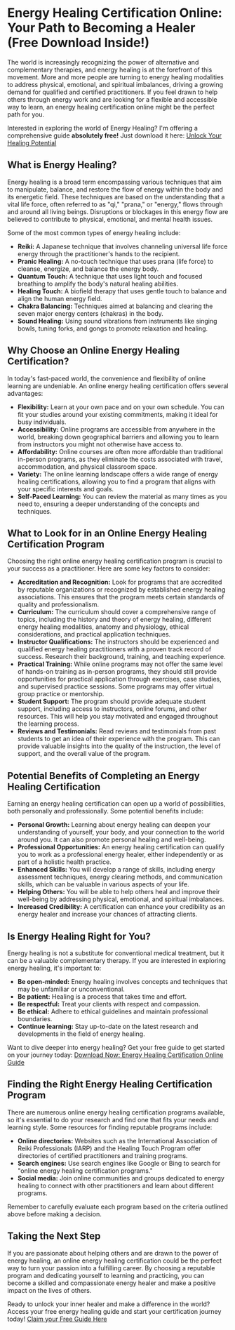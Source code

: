 # Energy Healing Certification Online: Your Path to Becoming a Healer (Free Download Inside!)

The world is increasingly recognizing the power of alternative and complementary therapies, and energy healing is at the forefront of this movement. More and more people are turning to energy healing modalities to address physical, emotional, and spiritual imbalances, driving a growing demand for qualified and certified practitioners. If you feel drawn to help others through energy work and are looking for a flexible and accessible way to learn, an energy healing certification online might be the perfect path for you.

Interested in exploring the world of Energy Healing? I'm offering a comprehensive guide **absolutely free!**  Just download it here: [Unlock Your Healing Potential](https://udemywork.com/energy-healing-certification-online)

## What is Energy Healing?

Energy healing is a broad term encompassing various techniques that aim to manipulate, balance, and restore the flow of energy within the body and its energetic field. These techniques are based on the understanding that a vital life force, often referred to as "qi," "prana," or "energy," flows through and around all living beings. Disruptions or blockages in this energy flow are believed to contribute to physical, emotional, and mental health issues.

Some of the most common types of energy healing include:

*   **Reiki:** A Japanese technique that involves channeling universal life force energy through the practitioner's hands to the recipient.
*   **Pranic Healing:** A no-touch technique that uses prana (life force) to cleanse, energize, and balance the energy body.
*   **Quantum Touch:** A technique that uses light touch and focused breathing to amplify the body's natural healing abilities.
*   **Healing Touch:** A biofield therapy that uses gentle touch to balance and align the human energy field.
*   **Chakra Balancing:** Techniques aimed at balancing and clearing the seven major energy centers (chakras) in the body.
*   **Sound Healing:** Using sound vibrations from instruments like singing bowls, tuning forks, and gongs to promote relaxation and healing.

## Why Choose an Online Energy Healing Certification?

In today's fast-paced world, the convenience and flexibility of online learning are undeniable. An online energy healing certification offers several advantages:

*   **Flexibility:** Learn at your own pace and on your own schedule. You can fit your studies around your existing commitments, making it ideal for busy individuals.
*   **Accessibility:** Online programs are accessible from anywhere in the world, breaking down geographical barriers and allowing you to learn from instructors you might not otherwise have access to.
*   **Affordability:** Online courses are often more affordable than traditional in-person programs, as they eliminate the costs associated with travel, accommodation, and physical classroom space.
*   **Variety:** The online learning landscape offers a wide range of energy healing certifications, allowing you to find a program that aligns with your specific interests and goals.
*   **Self-Paced Learning:** You can review the material as many times as you need to, ensuring a deeper understanding of the concepts and techniques.

## What to Look for in an Online Energy Healing Certification Program

Choosing the right online energy healing certification program is crucial to your success as a practitioner. Here are some key factors to consider:

*   **Accreditation and Recognition:** Look for programs that are accredited by reputable organizations or recognized by established energy healing associations. This ensures that the program meets certain standards of quality and professionalism.
*   **Curriculum:** The curriculum should cover a comprehensive range of topics, including the history and theory of energy healing, different energy healing modalities, anatomy and physiology, ethical considerations, and practical application techniques.
*   **Instructor Qualifications:** The instructors should be experienced and qualified energy healing practitioners with a proven track record of success. Research their background, training, and teaching experience.
*   **Practical Training:** While online programs may not offer the same level of hands-on training as in-person programs, they should still provide opportunities for practical application through exercises, case studies, and supervised practice sessions. Some programs may offer virtual group practice or mentorship.
*   **Student Support:** The program should provide adequate student support, including access to instructors, online forums, and other resources. This will help you stay motivated and engaged throughout the learning process.
*   **Reviews and Testimonials:** Read reviews and testimonials from past students to get an idea of their experience with the program. This can provide valuable insights into the quality of the instruction, the level of support, and the overall value of the program.

## Potential Benefits of Completing an Energy Healing Certification

Earning an energy healing certification can open up a world of possibilities, both personally and professionally. Some potential benefits include:

*   **Personal Growth:** Learning about energy healing can deepen your understanding of yourself, your body, and your connection to the world around you. It can also promote personal healing and well-being.
*   **Professional Opportunities:** An energy healing certification can qualify you to work as a professional energy healer, either independently or as part of a holistic health practice.
*   **Enhanced Skills:** You will develop a range of skills, including energy assessment techniques, energy clearing methods, and communication skills, which can be valuable in various aspects of your life.
*   **Helping Others:** You will be able to help others heal and improve their well-being by addressing physical, emotional, and spiritual imbalances.
*   **Increased Credibility:** A certification can enhance your credibility as an energy healer and increase your chances of attracting clients.

## Is Energy Healing Right for You?

Energy healing is not a substitute for conventional medical treatment, but it can be a valuable complementary therapy. If you are interested in exploring energy healing, it's important to:

*   **Be open-minded:** Energy healing involves concepts and techniques that may be unfamiliar or unconventional.
*   **Be patient:** Healing is a process that takes time and effort.
*   **Be respectful:** Treat your clients with respect and compassion.
*   **Be ethical:** Adhere to ethical guidelines and maintain professional boundaries.
*   **Continue learning:** Stay up-to-date on the latest research and developments in the field of energy healing.

Want to dive deeper into energy healing?  Get your free guide to get started on your journey today: [Download Now: Energy Healing Certification Online Guide](https://udemywork.com/energy-healing-certification-online)

## Finding the Right Energy Healing Certification Program

There are numerous online energy healing certification programs available, so it's essential to do your research and find one that fits your needs and learning style. Some resources for finding reputable programs include:

*   **Online directories:** Websites such as the International Association of Reiki Professionals (IARP) and the Healing Touch Program offer directories of certified practitioners and training programs.
*   **Search engines:** Use search engines like Google or Bing to search for "online energy healing certification programs."
*   **Social media:** Join online communities and groups dedicated to energy healing to connect with other practitioners and learn about different programs.

Remember to carefully evaluate each program based on the criteria outlined above before making a decision.

## Taking the Next Step

If you are passionate about helping others and are drawn to the power of energy healing, an online energy healing certification could be the perfect way to turn your passion into a fulfilling career. By choosing a reputable program and dedicating yourself to learning and practicing, you can become a skilled and compassionate energy healer and make a positive impact on the lives of others.

Ready to unlock your inner healer and make a difference in the world? Access your free energy healing guide and start your certification journey today! [Claim your Free Guide Here](https://udemywork.com/energy-healing-certification-online)
